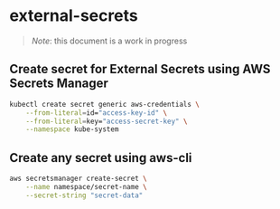 # external-secrets

> *Note*: this document is a work in progress

## Create secret for External Secrets using AWS Secrets Manager

```bash
kubectl create secret generic aws-credentials \
    --from-literal=id="access-key-id" \
    --from-literal=key="access-secret-key" \
    --namespace kube-system
```

## Create any secret using aws-cli

```bash
aws secretsmanager create-secret \
    --name namespace/secret-name \
    --secret-string "secret-data"
```
